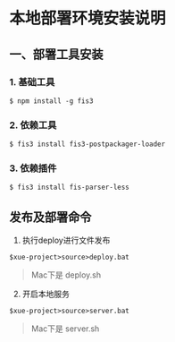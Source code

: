 # 本地部署环境安装说明

## 一、部署工具安装

### 1. 基础工具
```
$ npm install -g fis3
```

### 2. 依赖工具

```
$ fis3 install fis3-postpackager-loader
```
### 3. 依赖插件

```
$ fis3 install fis-parser-less
```
  
## 发布及部署命令

1. 执行deploy进行文件发布
```
$xue-project>source>deploy.bat
```
> Mac下是 deploy.sh

2. 开启本地服务
```
$xue-project>source>server.bat
```
> Mac下是 server.sh
